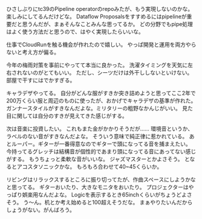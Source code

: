 ひさしぶりにtc39のPipeline operatorのrepoみたが、もう実現しないのかな。
楽しみにしてるんだけどな。
Dataflow Proposalsをすすめるにはpipelineが重要だと思うんだが、まぁそんなことみんな思ってるか。
どの分野でもpipe処理はよく使う方法だと思うので、はやく実現したらいいな。

仕事でCloudRunを触る機会が作れたので嬉しい。
やっぱ開発と運用を両方やらないと考え方が偏る。

今年の梅雨対策を事前にやってて本当に良かった。
洗濯タイミングを天気に左右されないのがとてもいい。
ただし、シーツだけは外干ししないといけない。
部屋で干すにはでかすぎる。

キャラデザやってる。
自分がどんな服がすきか突き詰めようと思ってここ2年で200万くらい服と周辺のものに使ったが、おかげでキャラデザの基準が作れた。
ガンナースタイルがすきなんだよな。ミリタリーの粗野なかんじがいい。
見た目に関しては自分のすきが見えてきた感じがする。

次は音楽に投資したい。
これもまた金がかかりそうだが……
環境音というか、ラベルのない音がすきなんだよな。
そういう意味で純正律に惹かれている。
あとルーパー。ギターが一番得意なのでギターで頭になってる音を捕まえたい。
今持ってるグレッチは結構音が個性的であまり頭になってる音にあってない感じがする。
もうちょっと柔軟な音がいいな。
ジャズマスターとかよさそう。
となるとアコスタソニックかな。
もろもろ合わせて40~45くらいか。

リビングはリラックスするところに振り切ってたが、作曲スペースにしようかなと思ってる。
ギターおいたり、大きなモニタをおいたり。
プロジェクターはやっぱり娯楽用なんだよな。
Logicを表示するとき65inchくらいがちょうどよさそう。
う〜ん。机とか考え始めると100超えそうだな。
まぁやりたいんだからしょうがない。がんばろう。
